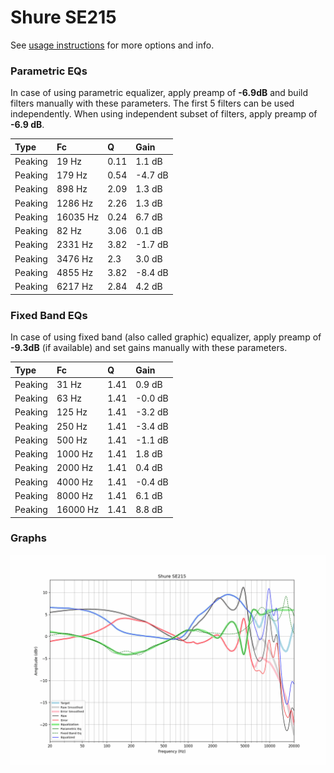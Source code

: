 # Shure SE215
See [usage instructions](https://github.com/jaakkopasanen/AutoEq#usage) for more options and info.

### Parametric EQs
In case of using parametric equalizer, apply preamp of **-6.9dB** and build filters manually
with these parameters. The first 5 filters can be used independently.
When using independent subset of filters, apply preamp of **-6.9 dB**.

| Type    | Fc       |    Q | Gain    |
|:--------|:---------|:-----|:--------|
| Peaking | 19 Hz    | 0.11 | 1.1 dB  |
| Peaking | 179 Hz   | 0.54 | -4.7 dB |
| Peaking | 898 Hz   | 2.09 | 1.3 dB  |
| Peaking | 1286 Hz  | 2.26 | 1.3 dB  |
| Peaking | 16035 Hz | 0.24 | 6.7 dB  |
| Peaking | 82 Hz    | 3.06 | 0.1 dB  |
| Peaking | 2331 Hz  | 3.82 | -1.7 dB |
| Peaking | 3476 Hz  | 2.3  | 3.0 dB  |
| Peaking | 4855 Hz  | 3.82 | -8.4 dB |
| Peaking | 6217 Hz  | 2.84 | 4.2 dB  |

### Fixed Band EQs
In case of using fixed band (also called graphic) equalizer, apply preamp of **-9.3dB**
(if available) and set gains manually with these parameters.

| Type    | Fc       |    Q | Gain    |
|:--------|:---------|:-----|:--------|
| Peaking | 31 Hz    | 1.41 | 0.9 dB  |
| Peaking | 63 Hz    | 1.41 | -0.0 dB |
| Peaking | 125 Hz   | 1.41 | -3.2 dB |
| Peaking | 250 Hz   | 1.41 | -3.4 dB |
| Peaking | 500 Hz   | 1.41 | -1.1 dB |
| Peaking | 1000 Hz  | 1.41 | 1.8 dB  |
| Peaking | 2000 Hz  | 1.41 | 0.4 dB  |
| Peaking | 4000 Hz  | 1.41 | -0.4 dB |
| Peaking | 8000 Hz  | 1.41 | 6.1 dB  |
| Peaking | 16000 Hz | 1.41 | 8.8 dB  |

### Graphs
![](./Shure%20SE215.png)